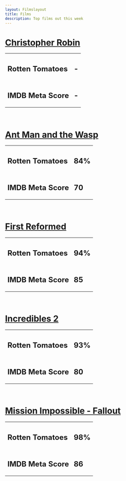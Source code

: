 ```yaml
---
layout: Filmslayout
title: Films
description: Top films out this week
---
```



<h1><u>Christopher Robin</u></h1>
<table>
    <tr id="rotten-tomatoes"><td><h2>Rotten Tomatoes</h2></td><td><h2>-</h2></td></tr>
    <tr id="IMDB"><td><h2>IMDB Meta Score</h2></td><td><h2>-</h2></td></tr>
</table>
<br>
<h1><u>Ant Man and the Wasp</u></h1>
<table>
    <tr id="rotten-tomatoes"><td><h2>Rotten Tomatoes</h2></td><td><h2>84%</h2></td></tr>
    <tr id="IMDB"><td><h2>IMDB Meta Score</h2></td><td><h2>70</h2></td></tr>
</table>
<br>
<h1><u>First Reformed</u></h1>
<table>
    <tr id="rotten-tomatoes"><td><h2>Rotten Tomatoes</h2></td><td><h2>94%</h2></td></tr>
    <tr id="IMDB"><td><h2>IMDB Meta Score</h2></td><td><h2>85</h2></td></tr>
</table>
<br>
<h1><u>Incredibles 2</u></h1>
<table>
    <tr id="rotten-tomatoes"><td><h2>Rotten Tomatoes</h2></td><td><h2>93%</h2></td></tr>
    <tr id="IMDB"><td><h2>IMDB Meta Score</h2></td><td><h2>80</h2></td></tr>
</table>
<br>
<h1><u>Mission Impossible - Fallout</u></h1>
<table>
    <tr id="rotten-tomatoes"><td><h2>Rotten Tomatoes</h2></td><td><h2>98%</h2></td></tr>
    <tr id="IMDB"><td><h2>IMDB Meta Score</h2></td><td><h2>86</h2></td></tr>
</table>
<br>





